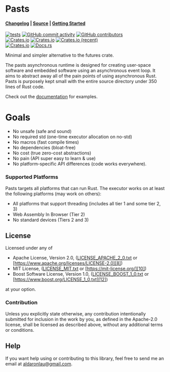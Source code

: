 # Pasts

#### [Changelog][3] | [Source][4] | [Getting Started][5]

[![tests](https://github.com/AldaronLau/pasts/actions/workflows/ci.yml/badge.svg)](https://github.com/AldaronLau/pasts/actions/workflows/ci.yml)
[![GitHub commit activity](https://img.shields.io/github/commit-activity/y/AldaronLau/pasts)](https://github.com/AldaronLau/pasts/)
[![GitHub contributors](https://img.shields.io/github/contributors/AldaronLau/pasts)](https://github.com/AldaronLau/pasts/graphs/contributors)  
[![Crates.io](https://img.shields.io/crates/v/pasts)](https://crates.io/crates/pasts)
[![Crates.io](https://img.shields.io/crates/d/pasts)](https://crates.io/crates/pasts)
[![Crates.io (recent)](https://img.shields.io/crates/dr/pasts)](https://crates.io/crates/pasts)  
[![Crates.io](https://img.shields.io/crates/l/pasts)](https://github.com/AldaronLau/pasts/search?l=Text&q=license)
[![Docs.rs](https://docs.rs/pasts/badge.svg)](https://docs.rs/pasts/)

Minimal and simpler alternative to the futures crate.

The pasts asynchronous runtime is designed for creating user-space software and
embedded software using an asynchronous event loop.  It aims to abstract away
all of the pain points of using asynchronous Rust.  Pasts is purposely kept
small with the entire source directory under 350 lines of Rust code.

Check out the [documentation][0] for examples.

# Goals
 - No unsafe (safe and sound)
 - No required std (one-time executor allocation on no-std)
 - No macros (fast compile times)
 - No dependencies (bloat-free)
 - No cost (true zero-cost abstractions)
 - No pain (API super easy to learn & use)
 - No platform-specific API differences (code works everywhere).

### Supported Platforms
Pasts targets all platforms that can run Rust.  The executor works
on at least the following platforms (may work on others):
 - All platforms that support threading (includes all tier 1 and some tier 2, 3)
 - Web Assembly In Browser (Tier 2)
 - No standard devices (Tiers 2 and 3)

## License
Licensed under any of
 - Apache License, Version 2.0, ([LICENSE_APACHE_2_0.txt][7]
   or [https://www.apache.org/licenses/LICENSE-2.0][8])
 - MIT License, ([LICENSE_MIT.txt][9] or [https://mit-license.org/][10])
 - Boost Software License, Version 1.0, ([LICENSE_BOOST_1_0.txt][11]
   or [https://www.boost.org/LICENSE_1_0.txt][12])

at your option.

### Contribution
Unless you explicitly state otherwise, any contribution intentionally submitted
for inclusion in the work by you, as defined in the Apache-2.0 license, shall be
licensed as described above, without any additional terms or conditions.

## Help
If you want help using or contributing to this library, feel free to send me an
email at [aldaronlau@gmail.com][13].

[0]: https://docs.rs/pasts
[1]: https://crates.io/crates/pasts
[2]: https://github.com/AldaronLau/pasts/actions?query=workflow%3Atests
[3]: https://github.com/AldaronLau/pasts/blob/main/CHANGELOG.md
[4]: https://github.com/AldaronLau/pasts
[5]: https://docs.rs/pasts#getting-started
[6]: https://aldaronlau.com/
[7]: https://github.com/AldaronLau/pasts/blob/main/LICENSE_APACHE_2_0.txt
[8]: https://www.apache.org/licenses/LICENSE-2.0
[9]: https://github.com/AldaronLau/pasts/blob/main/LICENSE_MIT.txt
[10]: https://mit-license.org/
[11]: https://github.com/AldaronLau/pasts/blob/main/LICENSE_BOOST_1_0.txt
[12]: https://www.boost.org/LICENSE_1_0.txt
[13]: mailto:aldaronlau@gmail.com
